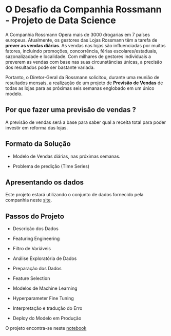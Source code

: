 # O Desafio da Companhia Rossmann - Projeto de Data Science

A Companhia Rossmann Opera mais de 3000 drogarias em 7 países europeus. Atualmente, os gestores das Lojas Rossmann têm a tarefa de **prever as vendas diárias**. As vendas nas lojas são influenciadas por muitos fatores, incluindo promoções, concorrência, férias escolares/estaduais, sazonalizadade e localidade. Com milhares de gestores individuais a preverem as vendas com base nas suas circunstâncias únicas, a precisão dos resultados pode ser bastante variada.

Portanto, o Diretor-Geral da Rossmann solicitou, durante uma reunião de resultados mensais, a realização de um projeto de **Previsão de Vendas** de todas as lojas para as próximas seis semanas englobado em um único modelo.

## Por que fazer uma previsão de vendas ?

A previsão de vendas será a base para saber qual a receita total para poder investir em reforma das lojas.


## Formato da Solução

- Modelo de Vendas diárias, nas próximas semanas.

- Problema de predição (Time Series)


## Apresentando os dados

Este projeto estará utilizando o conjunto de dados fornecido pela companhia neste [site](https://www.kaggle.com/c/rossmann-store-sales).

## Passos do Projeto

- Descrição dos Dados

- Featuring Engineering

- Filtro de Variáveis

- Análise Exploratória de Dados

- Preparação dos Dados

- Feature Selection

- Modelos de Machine Learning

- Hyperparameter Fine Tuning

- Interpretação e tradução do Erro

- Deploy do Modelo em Produção

O projeto encontra-se neste [notebook](github.com/nickolasdias)
